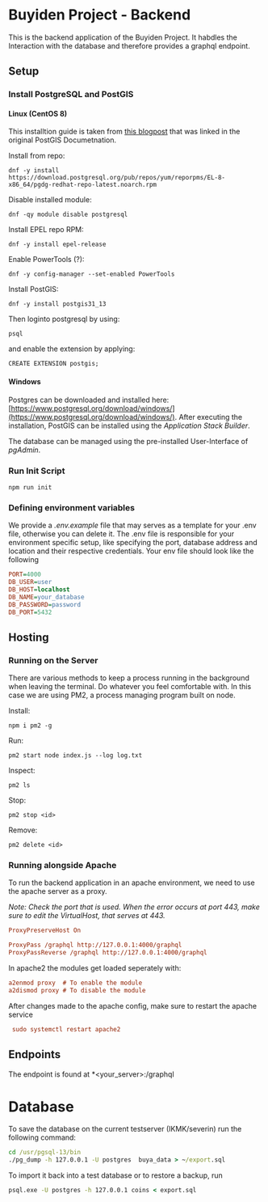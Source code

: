 # Buyiden Project - Backend

This is the backend application of the Buyiden Project. It habdles the Interaction with the database and therefore provides a graphql endpoint.


## Setup

### Install PostgreSQL and PostGIS

#### Linux (CentOS 8)

This installtion guide is taken from [this blogpost](https://people.planetpostgresql.org/devrim/index.php?/archives/107-Installing-PostGIS-3.1-and-PostgreSQL-13-on-CentOS-8.html) that was linked in the original PostGIS Documetnation. 

Install from repo:
```
dnf -y install https://download.postgresql.org/pub/repos/yum/reporpms/EL-8-x86_64/pgdg-redhat-repo-latest.noarch.rpm
```

Disable installed module:
```
dnf -qy module disable postgresql
```

Install EPEL repo RPM:
```
dnf -y install epel-release
```

Enable PowerTools (?):
```
dnf -y config-manager --set-enabled PowerTools
```

Install PostGIS:
```
dnf -y install postgis31_13
```

Then loginto postgresql by using: 

```
psql
```

and enable the extension by applying:
```
CREATE EXTENSION postgis;
```


#### Windows

Postgres can be downloaded and installed here:
[https://www.postgresql.org/download/windows/](https://www.postgresql.org/download/windows/). After executing the installation, PostGIS can be installed using the *Application Stack Builder*.

The database can be managed using the pre-installed User-Interface of *pgAdmin*.

### Run Init Script

```
npm run init
``` 

### Defining environment variables

We provide a *.env.example* file that may serves as a template for your .env file, otherwise you can delete it. The .env file is responsible for your environment specific setup, like specifying the port, database address and location and their respective credentials. Your env file should look like the following

```ini
PORT=4000
DB_USER=user
DB_HOST=localhost
DB_NAME=your_database
DB_PASSWORD=password
DB_PORT=5432
```

## Hosting

### Running on the Server

There are various methods to keep a process running in the background when leaving the terminal. Do whatever you feel comfortable with.
In this case we are using PM2, a process managing program built on node.

Install: 
```
npm i pm2 -g
```

Run:
```
pm2 start node index.js --log log.txt
```

Inspect:
```
pm2 ls
```

Stop:
```
pm2 stop <id>
```

Remove:
```
pm2 delete <id>
```


### Running alongside Apache

To run the backend application in an apache environment, we need to use the apache server as a proxy.

_Note: Check the port that is used. When the error occurs at port 443, make sure to edit the VirtualHost, that serves at 443._

```ini
ProxyPreserveHost On

ProxyPass /graphql http://127.0.0.1:4000/graphql
ProxyPassReverse /graphql http://127.0.0.1:4000/graphql
```

In apache2 the modules get loaded seperately with:
```ini
a2enmod proxy  # To enable the module
a2dismod proxy # To disable the module
```

After changes made to the apache config, make sure to restart the apache service

```ini
 sudo systemctl restart apache2
```
## Endpoints

The endpoint is found at *<your_server>:<port>/graphql


# Database

To save the database on the current testserver (IKMK/severin) run the following command:

```cmd
cd /usr/pgsql-13/bin
./pg_dump -h 127.0.0.1 -U postgres  buya_data > ~/export.sql
```

To import it back into a test database or to restore a backup, run

```cmd
psql.exe -U postgres -h 127.0.0.1 coins < export.sql
```